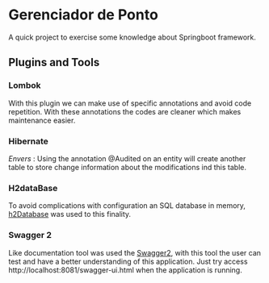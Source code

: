 # Gerenciador de Ponto 

A quick project to exercise some knowledge about Springboot framework. 

## Plugins and Tools

### Lombok
With this plugin we can make use of specific annotations and avoid code repetition. With these annotations the codes are cleaner which makes maintenance easier.

### Hibernate
*Envers* : Using the annotation @Audited on an entity will create another table to store change information about the modifications ind this table.

### H2dataBase

To avoid complications with configuration an SQL database in memory, [h2Database](https://www.h2database.com/html/main.html) was used to this finality.
### Swagger 2

Like documentation tool was used the [Swagger2](https://swagger.io/), with this tool the user can test and have a better understanding of this application. Just try access http://localhost:8081/swagger-ui.html when the application is running.